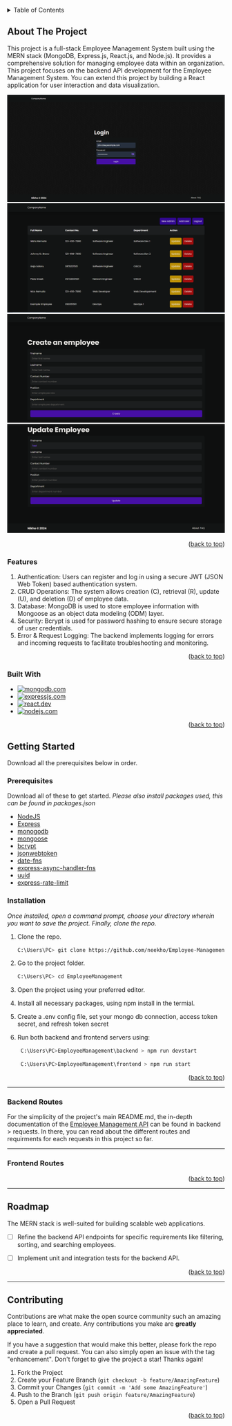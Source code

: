 <a name="readme-top"></a>
<!-- TABLE OF CONTENTS -->
<details>
  <summary>Table of Contents</summary>
  <ol>
    <li>
      <a href="#about-the-project">About The Project</a>
      <ul>
        <li><a href="#built-with">Built With</a></li>
      </ul>
    </li>
    <li>
      <a href="#getting-started">Getting Started</a>
      <ul>
        <li><a href="#prerequisites">Prerequisites</a></li>
        <li><a href="#installation">Installation</a></li>
      </ul>
    </li>
       <li>
      <a href="#api-routes">Routes</a>
      <ul>
           <li><a href="#api-routes">API Routes</a></li>
      </ul>
    </li>
    <li><a href="#roadmap">Roadmap</a></li>
    <li><a href="#contributing">Contributing</a></li>

  </ol>
</details>



<!-- ABOUT THE PROJECT -->
## About The Project
This project is a full-stack Employee Management System built using the MERN stack (MongoDB, Express.js, React.js, and Node.js). It provides a comprehensive solution for managing employee data within an organization. This project focuses on the backend API development for the Employee Management System. You can extend this project by building a React application for user interaction and data visualization.

![Login](./assets/screenshots/login.PNG)
![Dashboard](./assets/screenshots/dashboard.PNG)
![AddEmployee](./assets/screenshots/new_employee.PNG)
![UpdateEmployee](./assets/screenshots/update_employee.PNG)




<p align="right">(<a href="#readme-top">back to top</a>)</p>

### Features
1. Authentication: Users can register and log in using a secure JWT (JSON Web Token) based authentication system.
2. CRUD Operations: The system allows creation (C), retrieval (R), update (U), and deletion (D) of employee data.
3. Database: MongoDB is used to store employee information with Mongoose as an object data modeling (ODM) layer.
4. Security: Bcrypt is used for password hashing to ensure secure storage of user credentials.
5. Error & Request Logging: The backend implements logging for errors and incoming requests to facilitate troubleshooting and monitoring.

<p align="right">(<a href="#readme-top">back to top</a>)</p>


### Built With


* [![mongodb.com][mongodb.com]][MONGODB-URL]
* [![expressjs.com][expressjs.com]][EXPRESS-URL]
* [![react.dev][react.dev]][REACT-URL]
* [![nodejs.com][nodejs.com]][NODEJS-URL]

<p align="right">(<a href="#readme-top">back to top</a>)</p>

<!-- GETTING STARTED -->
## Getting Started

Download all the prerequisites below in order.

### Prerequisites
Download all of these to get started. _Please also install packages used, this can be found in packages.json_

* [NodeJS](https://nodejs.org/en/download/)
* [Express](https://expressjs.com/en/starter/installing.html)
* [monogodb](https://www.mongodb.com/cloud/atlas/lp/try4?utm_content=rlsavisitor&utm_source=google&utm_campaign=search_gs_pl_evergreen_atlas_core_retarget-brand_gic-null_apac-all_ps-all_desktop_eng_lead&utm_term=mongodb&utm_medium=cpc_paid_search&utm_ad=e&utm_ad_campaign_id=14412646476&adgroup=131761130812&cq_cmp=14412646476&gad_source=1&gclid=EAIaIQobChMI64LU4ZbbhAMVeVUPAh156wLtEAAYASAAEgJQTfD_BwE)
* [mongoose](https://mongoosejs.com/docs/)
* [bcrypt](https://www.npmjs.com/package/bcrypt)
* [jsonwebtoken](https://jwt.io)
* [date-fns](https://www.npmjs.com/package/date-fns)
* [express-async-handler-fns](https://www.npmjs.com/package/express-async-handler)
* [uuid](https://www.npmjs.com/package/uuid)
* [express-rate-limit](https://www.npmjs.com/package/express-rate-limit)



### Installation

_Once installed, open a command prompt, choose your directory wherein you want to save the project. Finally, clone the repo._


1. Clone the repo.
   ```sh
   C:\Users\PC> git clone https://github.com/neekho/Employee-Management.git
   ```
2. Go to the project folder.
   ```sh
   C:\Users\PC> cd EmployeeManagement
   ```
3. Open the project using your preferred editor.
   
4. Install all necessary packages, using npm install in the termial.
   
5. Create a .env config file, set your mongo db connection, access token secret, and refresh token secret
6. Run both backend and frontend servers using:
    ```sh
     C:\Users\PC>EmployeeManagement\backend > npm run devstart
     ```
    ```sh
     C:\Users\PC>EmployeeManagement\frontend > npm run start
     ```
<p align="right">(<a href="#readme-top">back to top</a>)</p>

___________________________________________________________________________________________________

### Backend Routes
For the simplicity of the project's main README.md, the in-depth documentation of the [Employee Management API](https://github.com/neekho/Employee-Management/tree/master/backend/requests) can be found in
backend > requests. In there, you can read about the different routes and requirments for each requests in this project so far.
___________________________________________________________________________________________________

### Frontend Routes


<p align="right">(<a href="#readme-top">back to top</a>)</p>



___________________________________________________________________________________________________


<!-- ROADMAP -->
## Roadmap
 The MERN stack is well-suited for building scalable web applications.
- [ ] Refine the backend API endpoints for specific requirements like filtering, sorting, and searching employees.
- [ ] Implement unit and integration tests for the backend API.




<p align="right">(<a href="#readme-top">back to top</a>)</p>

___________________________________________________________________________________________________

<!-- CONTRIBUTING -->
## Contributing

Contributions are what make the open source community such an amazing place to learn, and create. Any contributions you make are **greatly appreciated**.

If you have a suggestion that would make this better, please fork the repo and create a pull request. You can also simply open an issue with the tag "enhancement".
Don't forget to give the project a star! Thanks again!

1. Fork the Project
2. Create your Feature Branch (`git checkout -b feature/AmazingFeature`)
3. Commit your Changes (`git commit -m 'Add some AmazingFeature'`)
4. Push to the Branch (`git push origin feature/AmazingFeature`)
5. Open a Pull Request

<p align="right">(<a href="#readme-top">back to top</a>)</p>




























<!-- MARKDOWN LINKS & IMAGES -->
<!-- https://www.markdownguide.org/basic-syntax/#reference-style-links -->
[product-screenshot]: images/screenshot.png



[mongodb.com]: https://img.shields.io/badge/mongodb-32a852?style=for-the-badge&logo=mongodb&logoColor=white
[MONGODB-URL]: https://www.mongodb.com/cloud/atlas/lp/try4?utm_source=google&utm_campaign=search_gs_pl_evergreen_atlas_core_prosp-brand_gic-null_apac-ph_ps-all_desktop_eng_lead&utm_term=mongodb&utm_medium=cpc_paid_search&utm_ad=e&utm_ad_campaign_id=12212624359&adgroup=115749710543&cq_cmp=12212624359&gad_source=1&gclid=CjwKCAiAibeuBhAAEiwAiXBoJFEks3P9gPBahanfK_zudnNu9bZoU3Gid6wCerA7qfBjIlZmmkUmAxoC5RAQAvD_BwE

[expressjs.com]: https://img.shields.io/badge/express-121a13?style=for-the-badge&logo=express&logoColor=white
[EXPRESS-URL]: https://expressjs.com


[react.dev]: https://img.shields.io/badge/react-5991eb?style=for-the-badge&logo=react&logoColor=white
[REACT-URL]: https://react.dev

[nodejs.com]: https://img.shields.io/badge/nodejs-74a867?style=for-the-badge&logo=nodejs&logoColor=white
[NODEJS-URL]: https://nodejs.org/en

